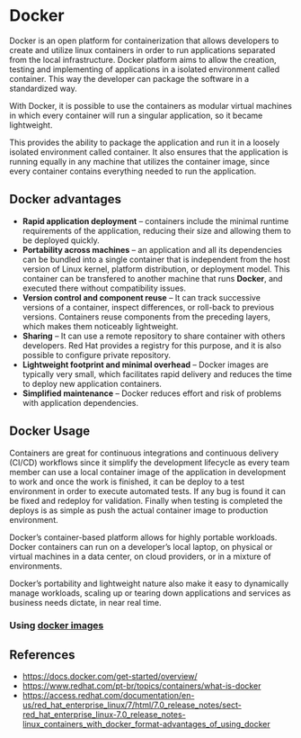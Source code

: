 # Docker

Docker is an open platform for containerization that allows developers to create and utilize linux containers in order to run applications separated from the local infrastructure. Docker platform aims to allow the creation, testing and implementing of applications in a isolated environment called container. This way the developer can package the software in a standardized way.

With Docker, it is possible to use the containers as modular virtual machines in which every container will run a singular application, so it became lightweight.

This provides the ability to package the application and run it in a loosely isolated environment called container. It also ensures that the application is running equally in any machine that utilizes the container image, since every container contains everything needed to run the application.

## Docker advantages

- **Rapid application deployment** – containers include the minimal runtime requirements of the application, reducing their size and allowing them to be deployed quickly.
- **Portability across machines** – an application and all its dependencies can be bundled into a single container that is independent from the host version of Linux kernel, platform distribution, or deployment model. This container can be transfered to another machine that runs **Docker**, and executed there without compatibility issues.
- **Version control and component reuse** – It can track successive versions of a container, inspect differences, or roll-back to previous versions. Containers reuse components from the preceding layers, which makes them noticeably lightweight.
- **Sharing** – It can use a remote repository to share container with others developers. Red Hat provides a registry for this purpose, and it is also possible to configure private repository.
- **Lightweight footprint and minimal overhead** – Docker images are typically very small, which facilitates rapid delivery and reduces the time to deploy new application containers.
- **Simplified maintenance** – Docker reduces effort and risk of problems with application dependencies.

## Docker Usage

Containers are great for continuous integrations and continuous delivery (CI/CD) workflows since it simplify the development lifecycle as every team member can use a local container image of the application in development to work and once the work is finished, it can be deploy to a test environment in order to execute automated tests. If any bug is found it can be fixed and redeploy for validation. Finally when testing is completed the deploys is as simple as push the actual container image to production environment.

Docker’s container-based platform allows for highly portable workloads. Docker containers can run on a developer’s local laptop, on physical or virtual machines in a data center, on cloud providers, or in a mixture of environments.

Docker’s portability and lightweight nature also make it easy to dynamically manage workloads, scaling up or tearing down applications and services as business needs dictate, in near real time.

### Using [docker images](./docker_images.md)

## References

- https://docs.docker.com/get-started/overview/
- https://www.redhat.com/pt-br/topics/containers/what-is-docker
- https://access.redhat.com/documentation/en-us/red_hat_enterprise_linux/7/html/7.0_release_notes/sect-red_hat_enterprise_linux-7.0_release_notes-linux_containers_with_docker_format-advantages_of_using_docker
